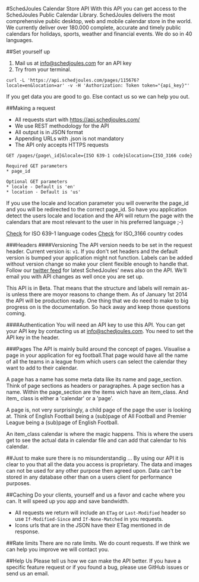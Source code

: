 #SchedJoules Calendar Store API
With this API you can get access to the SchedJoules Public Calendar Library. SchedJoules delivers the most comprehensive public desktop, web and mobile calendar store in the world. We currently deliver over 180.000 complete, accurate and timely public calendars for holidays, sports, weather and financial events. We do so in 40 languages.

##Set yourself up
1. Mail us at info@schedjoules.com for an API key
2. Try from your terminal.

```
curl -L 'https://api.schedjoules.com/pages/115676?locale=en&location=ar' -v -H 'Authorization: Token token="{api_key}"'
```
If you get data you are good to go. Else contact us so we can help you out.

##Making a request
* All requests start with https://api.schedjoules.com/
* We use REST methodology for the API
* All output  is in JSON format
* Appending URLs with .json is not mandatory
* The API only accepts HTTPS requests

```
GET /pages/{page\_id}&locale={ISO 639-1 code}&location={ISO_3166 code}

Required GET parameters
* page_id

Optional GET parameters
* locale - Default is 'en'
* location - Default is 'us'
```
If you use the locale and location parameter you will overwrite the page\_id and you will be redirected to the correct page_id. So have you application detect the users locale and location and the API will return the page with the calendars that are most relevant to the user in his preferred language ;-)

[Check](https://en.wikipedia.org/wiki/List_of_ISO_639-1_codes) for ISO 639-1 language codes 
[Check](https://en.wikipedia.org/wiki/ISO_3166-1_alpha-2) for ISO_3166 country codes

###Headers
####Versioning
The API version needs to be set in the request header. Current version is: `v1`. If you don't set headers and the default version is bumped your application might not function. Labels can be added without version change so make your client flexible enough to handle that. Follow our [twitter feed](http://twitter.com/schedjoules) for latest SchedJoules' news also on the API. We'll email you with API changes as well once you are set up.

This API is in Beta. That means that the structure and labels will remain as-is unless there are moyor reasons to change them. As of January 1st 2014 the API will be production ready. One thing that we do need to make to big progress on is the documentation. So hack away and keep those questions coming.

####Authentication
You will need an API key to use this API. You can get your API key by contacting us at info@schedjoules.com. You need to set the API key in the header.

###Pages
The API is mainly build around the concept of pages. Visualise a page in your application for eg football.That page would have all the name of all the teams in a league from which users can select the calendar they want to add to their calendar.

A page has a name has some meta data like its name and page\_section. Think of page sections as headers or paragraphes. A page section has a name. Within the page\_section are the items wich have an item\_class. And item\_ class is either a 'calendar' or a 'page'.

A page is, not very surprisingly, a child page of the page the user is looking at. Think of English Football being a (sub)page of All Football and Premier League being a (sub)page of English Football.

An item\_class calendar is where the magic happens. This is where the users get to see the actual data in calendar file and can add that calendar to his calendar.

##Just to make sure there is no misunderstandig ... 
By using our API it is clear to you that all the data you access is proprietary. The data and images can not be used for any other purpose then agreed upon. Data can't be stored in any database other than on a users client for performance purposes.

##Caching
Do your clients, yourself and us a favor and cache where you can. It will speed up you app and save bandwidth.
* All requests we return will include an `ETag` or `Last-Modified` header so use `If-Modified-Since` and `If-None-Matched` in you requests.
* Icons urls that are in the JSON have their ETag mentioned in de response.

##Rate limits
There are no rate limits. We do count requests. If we think we can help you improve we will contact you.

##Help Us
Please tell us how we can make the API better. If you have a specific feature request or if you found a bug, please use GitHub issues or send us an email.